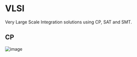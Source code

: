 # VLSI
Very Large Scale Integration solutions using CP, SAT and SMT.

## CP

![image](https://user-images.githubusercontent.com/31796254/123635538-118bf180-d81c-11eb-8580-ed8bc32fb8bc.png)

